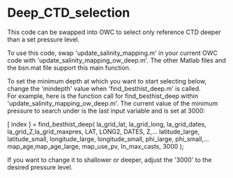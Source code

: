 # Deep_CTD_selection
This code can be swapped into OWC to select only reference CTD deeper than a set pressure level. 

To use this code, swap 'update_salinity_mapping.m' in your current OWC code with 'update_salinity_mapping_ow_deep.m'.  The other Matlab files and the bsn.mat file support this main function.

To set the minimum depth at which you want to start selecting below, change the 'mindepth' value when 'find_besthist_deep.m' is called.  
For example, here is the function call for find_besthist_deep within 'update_salinity_mapping_ow_deep.m'.  The current value of the minimum pressure to search under is the last input variable and is set at 3000:

[ index ] = find_besthist_deep( la_grid_lat, la_grid_long, la_grid_dates, la_grid_Z,la_grid_maxpres, LAT, LONG2, DATES, Z,...
        latitude_large, latitude_small, longitude_large, longitude_small, phi_large, phi_small,...
        map_age,map_age_large, map_use_pv, ln_max_casts, 3000 );
        
If you want to change it to shallower or deeper, adjust the '3000' to the desired pressure level.
